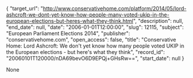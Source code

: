 {
  "target_url": "http://www.conservativehome.com/platform/2014/05/lord-ashcroft-we-dont-yet-know-how-people-many-voted-ukip-in-the-european-elections-but-heres-what-they-think.html", 
  "description": null, 
  "end_date": null, 
  "date": "2006-01-01T12:00:00", 
  "slug": 12115, 
  "subject": "European Parliament Elections 2014", 
  "publisher": "conservativehome.com", 
  "open_access": false, 
  "title": "Conservative Home: Lord Ashcroft: We don't yet know how many people voted UKIP in the European elections - but here's what they think", 
  "record_id": "20060101T120000/nDA69bevO6D9EPQj+GHsRw==", 
  "start_date": null
}

None